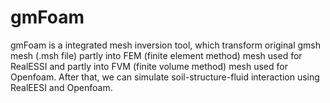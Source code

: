 # gmFoam
gmFoam is a integrated mesh inversion tool, which transform original gmsh mesh (.msh file) partly into FEM (finite element method) mesh used for RealESSI and partly into FVM (finite volume method) mesh used for Openfoam. After that, we can simulate soil-structure-fluid interaction using RealEESI and Openfoam. 
